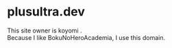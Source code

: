 # plusultra.dev
This site owner is koyomi .  
Because I like BokuNoHeroAcademia, I use this domain.
